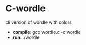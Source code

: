 # C-wordle
cli version of wordle with colors

- **compile**: gcc wordle.c -o wordle
- **run**: ./wordle
